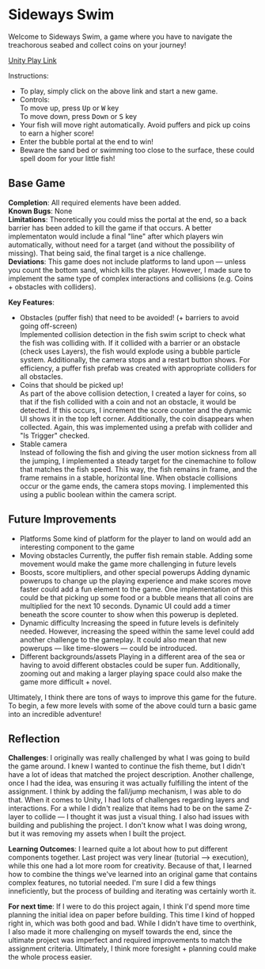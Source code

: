 # Sideways Swim

Welcome to Sideways Swim, a game where you have to navigate the treachorous seabed and collect coins on your journey!

[Unity Play Link](https://play.unity.com/en/games/cb35fb94-a996-4f19-a8ed-63045090e3f7/sideways-swim)

Instructions:
- To play, simply click on the above link and start a new game.
- Controls:<br>
   To move up, press <kbd>Up</kbd> or <kbd>W</kbd> key<br>
   To move down, press <kbd>Down</kbd> or <kbd>S</kbd> key<br>
- Your fish will move right automatically. Avoid puffers and pick up coins to earn a higher score!<br>
- Enter the bubble portal at the end to win!<br>
- Beware the sand bed or swimming too close to the surface, these could spell doom for your little fish!<br>

## Base Game

**Completion**: All required elements have been added.<br>
**Known Bugs**: None<br>
**Limitations**: Theoretically you could miss the portal at the end, so a back barrier has been added to kill the game if that occurs. A better implementaton would include a final "line" after which players win automatically, without need for a target (and without the possibility of missing). That being said, the final target is a nice challenge.<br>
**Deviations**: This game does not include platforms to land upon — unless you count the bottom sand, which kills the player. However, I made sure to implement the same type of complex interactions and collisions (e.g. Coins + obstacles with colliders).<br>

**Key Features**:
- Obstacles (puffer fish) that need to be avoided! (+ barriers to avoid going off-screen)<br>
Implemented collision detection in the fish swim script to check what the fish was colliding with. If it collided with a barrier or an obstacle (check uses Layers), the fish would explode using a bubble particle system. Additionally, the camera stops and a restart button shows. For efficiency, a puffer fish prefab was created with appropriate colliders for all obstacles.<br>
- Coins that should be picked up!<br>
As part of the above collision detection, I created a layer for coins, so that if the fish collided with a coin and not an obstacle, it would be detected. If this occurs, I increment the score counter and the dynamic UI shows it in the top left corner. Additionally, the coin disappears when collected. Again, this was implemented using a prefab with collider and "Is Trigger" checked.<br>
- Stable camera<br>
Instead of following the fish and giving the user motion sickness from all the jumping, I implemented a steady target for the cinemachine to follow that matches the fish speed. This way, the fish remains in frame, and the frame remains in a stable, horizontal line. When obstacle collisions occur or the game ends, the camera stops moving. I implemented this using a public boolean within the camera script.<br>

## Future Improvements

- Platforms
  Some kind of platform for the player to land on would add an interesting component to the game
- Moving obstacles
  Currently, the puffer fish remain stable. Adding some movement would make the game more challenging in future levels
- Boosts, score multipliers, and other special powerups
  Adding dynamic powerups to change up the playing experience and make scores move faster could add a fun element to the game. One implementation of this could be that picking up some food or a bubble means that all coins are multiplied for the next 10 seconds. Dynamic UI could add a timer beneath the score counter to show when this powerup is depleted.
- Dynamic difficulty
  Increasing the speed in future levels is definitely needed. However, increasing the speed within the same level could add another challenge to the gameplay. It could also mean that new powerups — like time-slowers — could be introduced.
- Different backgrounds/assets
  Playing in a different area of the sea or having to avoid different obstacles could be super fun. Additionally, zooming out and making a larger playing space could also make the game more difficult + novel.

Ultimately, I think there are tons of ways to improve this game for the future. To begin, a few more levels with some of the above could turn a basic game into an incredible adventure!


## Reflection

**Challenges**: I originally was really challenged by what I was going to build the game around. I knew I wanted to continue the fish theme, but I didn't have a lot of ideas that matched the project description. Another challenge, once I had the idea, was ensuring it was actually fulfilling the intent of the assignment. I think by adding the fall/jump mechanism, I was able to do that. When it comes to Unity, I had lots of challenges regarding layers and interactions. For a while I didn't realize that items had to be on the same Z-layer to collide — I thought it was just a visual thing. I also had issues with building and publishing the project. I don't know what I was doing wrong, but it was removing my assets when I built the project.<br> 

**Learning Outcomes**: I learned quite a lot about how to put different components together. Last project was very linear (tutorial --> execution), while this one had a lot more room for creativity. Because of that, I learned how to combine the things we've learned into an original game that contains complex features, no tutorial needed. I'm sure I did a few things inneficiently, but the process of building and iterating was certainly worth it.<br>

**For next time**: If I were to do this project again, I think I'd spend more time planning the initial idea on paper before building. This time I kind of hopped right in, which was both good and bad. While I didn't have time to overthink, I also made it more challenging on myself towards the end, since the ultimate project was imperfect and required improvements to match the assignment criteria. Ultimately, I think more foresight + planning could make the whole process easier.


